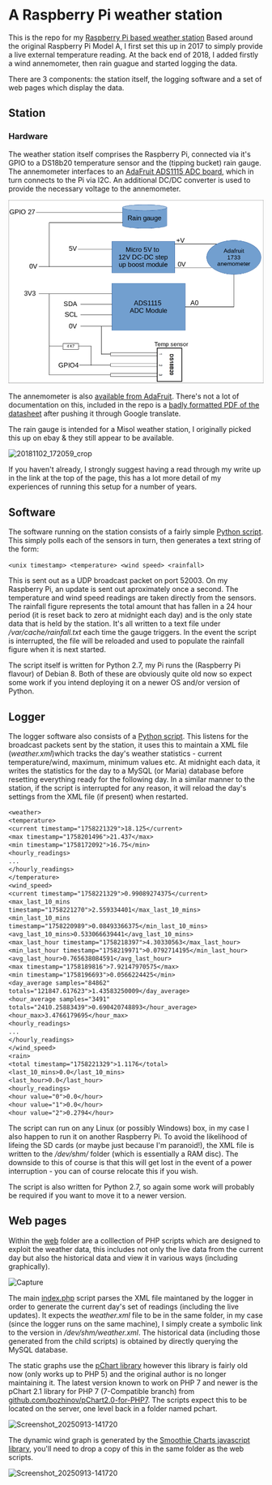 # A Raspberry Pi weather station

This is the repo for my [Raspberry Pi based weather station](https://www.oasw.co.uk/weather/about.html) Based around the original Raspberry Pi Model A, I first set this up in 2017 to simply provide a live external temperature reading. At the back end of 2018, I added firstly a wind annemometer, then rain guague and started logging the data. 

There are 3 components: the station itself, the logging software and a set of web pages which display the data.

## Station

### Hardware

The weather station itself comprises the Raspberry Pi, connected via it's GPIO to a DS18b20 temperature sensor and the (tipping bucket) rain gauge. The annemometer interfaces to an [AdaFruit ADS1115 ADC board](https://www.adafruit.com/product/1085), which in turn connects to the Pi via I2C. An additional DC/DC converter is used to provide the necessary voltage to the annemometer.

![schematic](station/schematic.png)

The annemometer is also [available from AdaFruit](https://www.adafruit.com/product/1733). There's not a lot of documentation on this, included in the repo is a [badly formatted PDF of the datasheet](station/C2192+datasheet_en.pdf) after pushing it through Google translate.

The rain gauge is intended for a Misol weather station, I originally picked this up on ebay & they still appear to be available.

![20181102_172059_crop](https://github.com/user-attachments/assets/a39ecb64-44b6-4f0d-bfe1-26218e76a927)

If you haven't already, I strongly suggest having a read through my write up in the link at the top of the page, this has a lot more detail of my experiences of running this setup for a number of years.

## Software

The software running on the station consists of a fairly simple [Python script](station/temp_broadcast.py). This simply polls each of the sensors in turn, then generates a text string of the form:

`<unix timestamp> <temperature> <wind speed> <rainfall>`

This is sent out as a UDP broadcast packet on port 52003. On my Raspberry Pi, an update is sent out aproximately once a second. The temperature and wind speed readings are taken directly from the sensors. The rainfall figure represents the total amount that has fallen in a 24 hour period (it is reset back to zero at midnight each day) and is the only state data that is held by the station. It's all written to a text file under _/var/cache/rainfall.txt_ each time the gauge triggers. In the event the script is interrupted, the file will be reloaded and used to populate the rainfall figure when it is next started.

The script itself is written for Python 2.7, my Pi runs the (Raspberry Pi flavour) of Debian 8. Both of these are obviously quite old now so expect some work if you intend deploying it on a newer OS and/or version of Python.

## Logger

The logger software also consists of a [Python script](logger/weather_receiver.py). This listens for the broadcast packets sent by the station, it uses this to maintain a XML file (_weather.xml_)which tracks the day's weather statistics - current temperature/wind, maximum, minimum values etc. At midnight each data, it writes the statistics for the day to a MySQL (or Maria) database before resetting everything ready for the following day. In a similar manner to the station, if the script is interrupted for any reason, it will reload the day's settings from the XML file (if present) when restarted.

```
<weather>
<temperature>
<current timestamp="1758221329">18.125</current>
<max timestamp="1758201496">21.437</max>
<min timestamp="1758172092">16.75</min>
<hourly_readings>
...
</hourly_readings>
</temperature>
<wind_speed>
<current timestamp="1758221329">0.99089274375</current>
<max_last_10_mins timestamp="1758221270">2.559334401</max_last_10_mins>
<min_last_10_mins timestamp="1758220989">0.08493366375</min_last_10_mins>
<avg_last_10_mins>0.533066639441</avg_last_10_mins>
<max_last_hour timestamp="1758218397">4.30330563</max_last_hour>
<min_last_hour timestamp="1758219971">0.0792714195</min_last_hour>
<avg_last_hour>0.765638084591</avg_last_hour>
<max timestamp="1758189816">7.92147970575</max>
<min timestamp="1758196693">0.0566224425</min>
<day_average samples="84862" totals="121847.617623">1.43583250009</day_average>
<hour_average samples="3491" totals="2410.25883439">0.690420748893</hour_average>
<hour_max>3.4766179695</hour_max>
<hourly_readings>
...
</hourly_readings>
</wind_speed>
<rain>
<total timestamp="1758221329">1.1176</total>
<last_10_mins>0.0</last_10_mins>
<last_hour>0.0</last_hour>
<hourly_readings>
<hour value="0">0.0</hour>
<hour value="1">0.0</hour>
<hour value="2">0.2794</hour>
```
  
The script can run on any Linux (or possibly Windows) box, in my case I also happen to run it on another Raspberry Pi. To avoid the likelihood of lifeing the SD cards (or maybe just because I'm paranoid!), the XML file is written to the _/dev/shm/_ folder (which is essentially a RAM disc). The downside to this of course is that this will get lost in the event of a power interruption - you can of course relocate this if you wish.

The script is also written for Python 2.7, so again some work will probably be required if you want to move it to a newer version.

## Web pages

Within the [web](web/) folder are a colllection of PHP scripts which are designed to exploit the weather data, this includes not only the live data from the current day but also the historical data and view it in various ways (including graphically).

<img width="669" height="394" alt="Capture" src="https://github.com/user-attachments/assets/470d24d2-8e8a-4552-92f9-61a4a1d70470" />

The main [index.php](web/index.php) script parses the XML file maintaned by the logger in order to generate the current day's set of readings (including the live updates). It expects the _weather.xml_ file to be in the same folder, in my case (since the logger runs on the same machine), I simply create a symbolic link to the version in _/dev/shm/weather.xml_. The historical data (including those generated from the child scripts) is obtained by directly querying the MySQL database.

The static graphs use the [pChart library](https://pchart.sourceforge.net/index.php) however this library is fairly old now (only works up to PHP 5) and the original author is no longer maintaining it. The latest version known to work on PHP 7 and newer is the pChart 2.1 library for PHP 7 (7-Compatible branch) from [github.com/bozhinov/pChart2.0-for-PHP7](https://github.com/bozhinov/pChart2.0-for-PHP7). The scripts expect this to be located on the server, one level back in a folder named pchart.  

<img width="501" height="312" alt="Screenshot_20250913-141720" src="https://github.com/user-attachments/assets/023c2ca4-063f-4244-b96b-9fb16a688dc2" />

The dynamic wind graph is generated by the [Smoothie Charts javascript library](http://smoothiecharts.org/), you'll need to drop a copy of this in the same folder as the web scripts.

<img width="508" height="285" alt="Screenshot_20250913-141720" src="https://github.com/user-attachments/assets/9becc2ca-26f1-4e48-9ae8-7e8dd8b9f545" />

